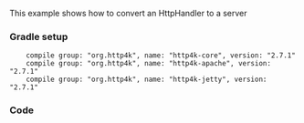 This example shows how to convert an HttpHandler to a server

### Gradle setup
```
    compile group: "org.http4k", name: "http4k-core", version: "2.7.1"
    compile group: "org.http4k", name: "http4k-apache", version: "2.7.1"
    compile group: "org.http4k", name: "http4k-jetty", version: "2.7.1"
```

### Code
<script src="http://gist-it.appspot.com/https://github.com/http4k/http4k/blob/master/src/docs/cookbook/container_integration/example.kt"></script>
